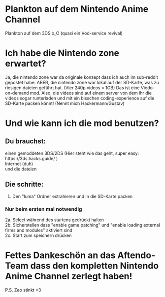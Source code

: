 # Plankton auf dem Nintendo Anime Channel
Plankton auf dem 3DS o_O (quasi ein Vod-service revival)
# Ich habe die Nintendo zone erwartet?
Ja, die nintendo zone war da originale konzept dass ich auch im sub-reddit gepostet habe. ABER, die nintendo zone war lokal auf der SD-Karte, was zu riesigen dateien geführt hat. (Vier 240p videos = 1GB) Das ist eine Viedo-on-demand mod. Also, die videos sind auf einem server von dem ihr die videos sogar runterladen und mit ein bisschen coding-experience auf die SD-Karte packen könnt! (Nennt mich Hackermann/Gustav)
# Und wie kann ich die mod benutzen?
## Du brauchst: 
<p>einen gemoddeten 3DS/2DS (Hier steht wie das geht, super easy: https://3ds.hacks.guide/ )<br>Internet (duh)<br>und die dateien</p>

## Die schritte:

1. Den "luma" Ordner extrahieren und in die SD-Karte packen

### Nur beim ersten mal notwendig

<p>2a. Select während des startens gedrückt halten<br>2b. Sicherstellen dass "enable game patching" und "enable loading external firms and modules" aktiviert sind<br>2c. Start zum speichern drücken</p>

# Fettes Dankeschön an das Aftendo-Team dass den kompletten Nintendo Anime Channel zerlegt haben!
P.S. Zeo stinkt <3
